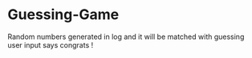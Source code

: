 # Guessing-Game
Random numbers generated in log and it will be matched with guessing user input says congrats !
